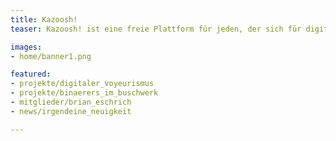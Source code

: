```yaml
---
title: Kazoosh!
teaser: Kazoosh! ist eine freie Plattform für jeden, der sich für digitales und elektronisches Basteln interessiert.

images:
- home/banner1.png

featured:
- projekte/digitaler_voyeurismus
- projekte/binaerers_im_buschwerk
- mitglieder/brian_eschrich
- news/irgendeine_neuigkeit

---
```



